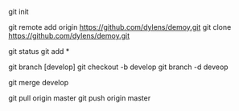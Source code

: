 git init

git remote add origin https://github.com/dylens/demoy.git
git clone https://github.com/dylens/demoy.git

git status
git add *

git branch [develop]
git checkout -b develop
git branch -d deveop

git merge develop

git pull origin master
git push origin master